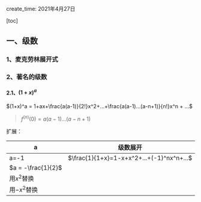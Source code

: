 create_time: 2021年4月27日

[toc]

## 一、级数

### 1、麦克劳林展开式



### 2、著名的级数

#### 2.1、$(1+x)^a$

$(1+x)^a = 1+ax+\frac{a(a-1)}{2!}x^2+...+\frac{a(a-1)...(a-n+1)}{n!}x^n + ...$

> $f^{(n)}(0) = a(a-1)...(a-n+1)$



扩展：

| a                  | 级数展开                                  |
| ------------------ | ----------------------------------------- |
| a=-1               | $\frac{1}{1+x}=1-x+x^2+...+(-1)^nx^n+...$ |
| $a = -\frac{1}{2}$ |                                           |
| 用$x^2$替换        |                                           |
| 用$-x^2$替换       |                                           |

